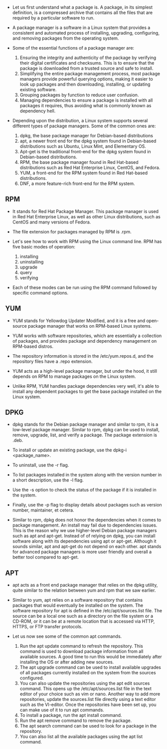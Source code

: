 * Let us first understand what a package is. A package, in its simplest definition, is a compressed archive that contains all the files that are required by a particular software to run. 

* A package manager is a software in a Linux system that provides a consistent and automated process of installing, upgrading, configuring, and removing packages from the operating system. 

* Some of the essential functions of a package manager are:

   1. Ensuring the integrity and authenticity of the package by verifying their digital certificates and checksums. This is to ensure that the package is downloaded from  a trusted source and safe to install. 
   2. Simplifying the entire package management process, most package managers provide powerful querying options, making it easier to look up packages and then downloading, installing, or updating existing software.
   3. Grouping packages by function to reduce user confusion. 
   4. Managing dependencies to ensure a package is installed with all packages it requires, thus avoiding what is commonly known as dependency hell.



* Depending upon the distribution, a Linux system supports several different types of package managers. Some of the common ones are:

   1. dpkg, the base package manager for Debian-based distributions
   2. apt, a newer front end for the dpkg system found in Debian-based distributions such as Ubuntu, Linux Mint, and Elementary OS. 
   3. Apt-get is the traditional front-end for the dpkg system found in Debian-based distributions. 
   4. RPM, the base package manager found in Red Hat-based distributions such as Red Hat Enterprise Linux, CentOS, and Fedora. 
   5. YUM, a front-end for the RPM system found in Red Hat-based distributions. 
   6. DNF, a more feature-rich front-end for the RPM system. 



## RPM ##

* It stands for Red Hat Package Manager. This package manager is used in Red Hat Enterprise Linux, as well as other Linux distributions, such as CentOS and many versions of Fedora.
* The file extension for packages managed by RPM is .rpm. 
* Let's see how to work with RPM using the Linux command line. RPM has five basic modes of operation: 

   1. installing
   2. uninstalling
   3. upgrade 
   4. query 
   5. verifying

* Each of these modes can be run using the RPM command followed by specific command options. 



## YUM ##

* YUM stands for Yellowdog Updater Modified, and it is a free and open-source package manager that works on RPM-based Linux systems. 

* YUM works with software repositories, which are essentially a collection of packages, and provides package and dependency management on RPM-based distros. 

* The repository information is stored in the /etc/yum.repos.d, and the repository files have a .repo extension. 

* YUM acts as a high-level package manager, but under the hood, it still depends on RPM to manage packages on the Linux system. 

* Unlike RPM, YUM handles package dependencies very well, it's able to install any dependent packages to get the base package installed on the Linux system. 



## DPKG ##

* dpkg stands for the Debian package manager and similar to rpm, it is a low-level package manager. Similar to rpm, dpkg can be used to install, remove, upgrade, list, and verify a package. The package extension is .deb. 

* To install or update an existing package, use the dpkg-i <package_name>. 

* To uninstall, use the -r flag. 

* To list packages installed in the system along with the version number in a short description, use the -l flag. 

* Use the -s option to check the status of the package if it is installed in the system. 

* Finally, use the -p flag to display details about packages such as version number, maintainer, et cetera. 

* Similar to rpm, dpkg does not honor the dependencies when it comes to package management. An install may fail due to dependencies issues. This is the reason why we use higher-level Debian package managers such as apt and apt-get. Instead of of relying on dpkg, you can install software along with its dependencies using apt or apt-get. Although it sounds similar, apt and apt-get do not depend on each other. apt stands for advanced package managers is more user friendly and overall a better tool compared to apt-get. 



## APT ##

* apt acts as a front end package manager that relies on the dpkg utility, quite similar to the relation between yum and rpm that we saw earlier. 

* Similar to yum, apt relies on a software repository that contains packages that would eventually be installed on the system. The software repository for apt is defined in the /etc/apt/sources.list file. The source can be a local one such as a directory on the file system or a CD-ROM, or it can be at a remote location that is accessed via HTTP, HTTPS, or FTP transfer protocols. 

* Let us now see some of the common apt commands. 

   1. Run the apt update command to refresh the repository. This command is used to download package information from all available sources. A good time to run this would be immediately after installing the OS or after adding new sources. 
   2. The apt upgrade command can be used to install available upgrades of all packages currently installed on the system from the sources configured. 
   3. You can also update the repositories using the apt edit sources command. This opens up the /etc/apt/sources.list file in the text editor of your choice such as vim or nano. Another way to add more repositories, update the sources.list file directly using a text editor such as the VI-editor. Once the repositories have been set up, you can make use of it to run apt commands. 
   4. To install a package, run the apt install command. 
   5. Run the apt remove command to remove the package. 
   6. The apt search command can be used to look for a package in the repository. 
   7. You can also list all the available packages using the apt list command. 














